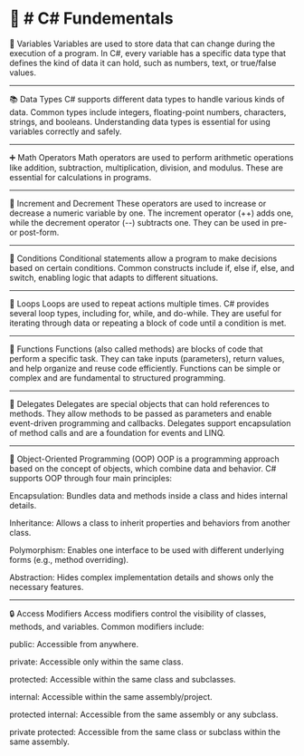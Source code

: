 

📘 # C# Fundementals
================================

🔢 Variables
Variables are used to store data that can change during the execution of a program. In C#, every variable has a specific data type that defines the kind of data it can hold, such as numbers, text, or true/false values.

---------------------------------------
📚 Data Types
C# supports different data types to handle various kinds of data. Common types include integers, floating-point numbers, characters, strings, and booleans. Understanding data types is essential for using variables correctly and safely.

---------------------------------------

➕ Math Operators
Math operators are used to perform arithmetic operations like addition, subtraction, multiplication, division, and modulus. These are essential for calculations in programs.

--------------------------------------------
🔁 Increment and Decrement
These operators are used to increase or decrease a numeric variable by one. The increment operator (++) adds one, while the decrement operator (--) subtracts one. They can be used in pre- or post-form.

-----------------------------------------------
🔀 Conditions
Conditional statements allow a program to make decisions based on certain conditions. Common constructs include if, else if, else, and switch, enabling logic that adapts to different situations.

--------------------------------------------
🔄 Loops
Loops are used to repeat actions multiple times. C# provides several loop types, including for, while, and do-while. They are useful for iterating through data or repeating a block of code until a condition is met.

---------------------------------------------
🧮 Functions
Functions (also called methods) are blocks of code that perform a specific task. They can take inputs (parameters), return values, and help organize and reuse code efficiently. Functions can be simple or complex and are fundamental to structured programming.

-----------------------------------------------

🧵 Delegates
Delegates are special objects that can hold references to methods. They allow methods to be passed as parameters and enable event-driven programming and callbacks. Delegates support encapsulation of method calls and are a foundation for events and LINQ.

-------------------------------------------

🧱 Object-Oriented Programming (OOP)
OOP is a programming approach based on the concept of objects, which combine data and behavior. C# supports OOP through four main principles:

Encapsulation: Bundles data and methods inside a class and hides internal details.

Inheritance: Allows a class to inherit properties and behaviors from another class.

Polymorphism: Enables one interface to be used with different underlying forms (e.g., method overriding).

Abstraction: Hides complex implementation details and shows only the necessary features.

---------------------------------------------
🔒 Access Modifiers
Access modifiers control the visibility of classes, methods, and variables. Common modifiers include:

public: Accessible from anywhere.

private: Accessible only within the same class.

protected: Accessible within the same class and subclasses.

internal: Accessible within the same assembly/project.

protected internal: Accessible from the same assembly or any subclass.

private protected: Accessible from the same class or subclass within the same assembly.

